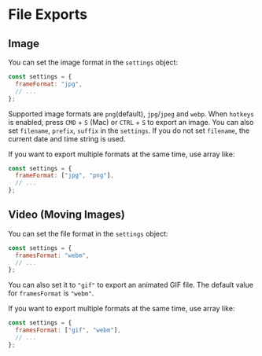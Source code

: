 # File Exports

## Image

You can set the image format in the `settings` object:

```js
const settings = {
  frameFormat: "jpg",
  // ...
};
```

Supported image formats are `png`(default), `jpg`/`jpeg` and `webp`. When `hotkeys` is enabled, press `CMD` + `S` (Mac) or `CTRL` + `S` to export an image. You can also set `filename`, `prefix`, `suffix` in the `settings`. If you do not set `filename`, the current date and time string is used.

If you want to export multiple formats at the same time, use array like:

```js
const settings = {
  frameFormat: ["jpg", "png"],
  // ...
};
```

## Video (Moving Images)

You can set the file format in the `settings` object:

```js
const settings = {
  framesFormat: "webm",
  // ...
};
```

You can also set it to `"gif"` to export an animated GIF file. The default value for `framesFormat` is `"webm"`.

If you want to export multiple formats at the same time, use array like:

```js
const settings = {
  framesFormat: ["gif", "webm"],
  // ...
};
```
